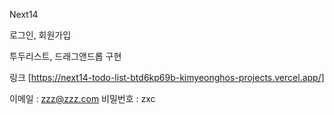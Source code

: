 Next14

로그인, 회원가입

투두리스트, 드래그앤드롭 구현

링크 [https://next14-todo-list-btd6kp69b-kimyeonghos-projects.vercel.app/]

이메일 : zzz@zzz.com
비밀번호 : zxc
